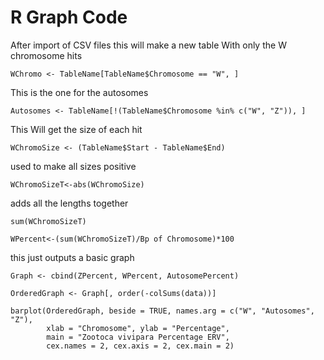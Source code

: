 # R Graph Code


After import of CSV files this will make a new table With only the W chromosome hits 
```
WChromo <- TableName[TableName$Chromosome == "W", ]
```

This is the one for the autosomes 
```
Autosomes <- TableName[!(TableName$Chromosome %in% c("W", "Z")), ]
```

This Will get the size of each hit 
```
WChromoSize <- (TableName$Start - TableName$End)
```

used to make all sizes positive
```
WChromoSizeT<-abs(WChromoSize)
```

adds all the lengths together
```
sum(WChromoSizeT)

WPercent<-(sum(WChromoSizeT)/Bp of Chromosome)*100
```


this just outputs a basic graph 
```
Graph <- cbind(ZPercent, WPercent, AutosomePercent)

OrderedGraph <- Graph[, order(-colSums(data))]

barplot(OrderedGraph, beside = TRUE, names.arg = c("W", "Autosomes", "Z"),
        xlab = "Chromosome", ylab = "Percentage", 
        main = "Zootoca vivipara Percentage ERV",
        cex.names = 2, cex.axis = 2, cex.main = 2)
```
